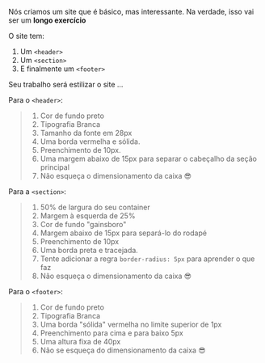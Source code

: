 Nós criamos um site que é básico, mas interessante.
Na verdade, isso vai ser um **longo exercício**

O site tem:

1. Um `<header>`
2. Um `<section>`
3. E finalmente um `<footer>`

Seu trabalho será estilizar o site ...

Para o `<header>`:

> 1. Cor de fundo preto
> 2. Tipografia Branca
> 3. Tamanho da fonte em 28px
> 4. Uma borda vermelha e sólida.
> 5. Preenchimento de 10px.
> 7. Uma margem abaixo de 15px para separar o cabeçalho da seção principal
> 8. Não esqueça o dimensionamento da caixa :sunglasses:

Para a `<section>`:

> 1. 50% de largura do seu container
> 2. Margem à esquerda de 25%
> 3. Cor de fundo "gainsboro"
> 4. Margem abaixo de 15px para separá-lo do rodapé
> 5. Preenchimento de 10px
> 7. Uma borda preta e tracejada.
> 8. Tente adicionar a regra `border-radius: 5px` para aprender o que faz
> 9. Não esqueça o dimensionamento da caixa :sunglasses:

Para o `<footer>`:
> 1. Cor de fundo preto
> 2. Tipografia Branca
> 3. Uma borda "sólida" vermelha no limite superior de 1px
> 5. Preenchimento para cima e para baixo 5px
> 6. Uma altura fixa de 40px
> 7. Não se esqueça do dimensionamento da caixa :sunglasses: